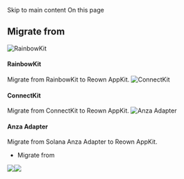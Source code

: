 Skip to main content
On this page
## Migrate from​
![RainbowKit](https://docs.reown.com/appkit/migration/)
#### RainbowKit
Migrate from RainbowKit to Reown AppKit.
![ConnectKit](https://docs.reown.com/assets/images/family-2d7290bbc3ab47c006aaf4e63e9616f0.png)
#### ConnectKit
Migrate from ConnectKit to Reown AppKit.
![Anza Adapter](https://docs.reown.com/appkit/migration/)
#### Anza Adapter
Migrate from Solana Anza Adapter to Reown AppKit.
  * Migrate from


![](https://t.co/1/i/adsct?bci=4&dv=America%2FToronto%26en-US%26Google%20Inc.%26MacIntel%26255%261080%26600%266%2624%261080%26600%260%26na&eci=3&event=%7B%7D&event_id=2c92ca92-95a0-41c2-ab2d-7979f7c82904&integration=gtm&p_id=Twitter&p_user_id=0&pl_id=487fad70-09c0-40bb-ba88-00d312fde76f&tw_document_href=https%3A%2F%2Fdocs.reown.com%2Fappkit%2Fmigration&tw_iframe_status=0&txn_id=oo02q&type=javascript&version=2.3.31)![](https://analytics.twitter.com/1/i/adsct?bci=4&dv=America%2FToronto%26en-US%26Google%20Inc.%26MacIntel%26255%261080%26600%266%2624%261080%26600%260%26na&eci=3&event=%7B%7D&event_id=2c92ca92-95a0-41c2-ab2d-7979f7c82904&integration=gtm&p_id=Twitter&p_user_id=0&pl_id=487fad70-09c0-40bb-ba88-00d312fde76f&tw_document_href=https%3A%2F%2Fdocs.reown.com%2Fappkit%2Fmigration&tw_iframe_status=0&txn_id=oo02q&type=javascript&version=2.3.31)
